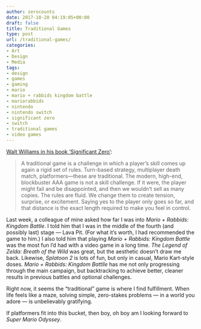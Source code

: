 ```yaml
---
author: zerocounts
date: 2017-10-20 04:19:05+00:00
draft: false
title: Traditional Games
type: post
url: /traditional-games/
categories:
- Art
- Design
- Media
tags:
- design
- games
- gaming
- mario
- mario + rabbids kingdom battle
- mariorabbids
- nintendo
- nintendo switch
- significant zero
- switch
- traditional games
- video games
---
```


[Walt Williams in his book ‘Significant Zero’](http://www.simonandschuster.com/books/Significant-Zero/Walt-Williams/9781501129957):


<blockquote>A traditional game is a challenge in which a player’s skill comes up again a rigid set of rules. Turn-based strategy, multiplayer death match, platformers—these are traditional. The modern, high-end, blockbuster AAA game is not a skill challenge. If it were, the player might fail and be disappointed, and then we wouldn’t sell as many copies. The rules are fluid. We change them to create tension, surprise, or excitement. Saying yes to the player only goes so far, and that distance is the exact length required to make you feel in control.

</blockquote>

Last week, a colleague of mine asked how far I was into _Mario + Rabbids: Kingdom Battle_. I told him that I was in the middle of the fourth (and possibly last) stage — Lava Pit. (For what it’s worth, I had recommended the game to him.) I also told him that playing _Mario + Rabbids: Kingdom Battle_ was the most fun I’d had with a video game in a long time. _The Legend of Zelda: Breath of the Wild_ was great, but the aesthetic doesn’t draw me back. Likewise, _Splatoon 2_ is lots of fun, but only in casual, Mario Kart-style doses. _Mario + Rabbids: Kingdom Battlle_ has me not only progressing through the main campaign, but backtracking to achieve better, cleaner results in previous battles and optional challenges.

Right now, it seems the “traditional” game is where I find fulfillment. When life feels like a maze, solving simple, zero-stakes problems — in a world you adore — is unbelievably gratifying.

If platformers fit into this bucket, then boy, oh boy am I looking forward to _Super Mario Odyssey_.
